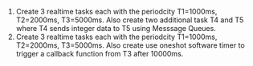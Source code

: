 1. Create 3 realtime tasks each with the periodcity T1=1000ms, T2=2000ms, T3=5000ms. Also create two additional task T4 and T5 where T4 sends integer data to T5 using Messsage Queues.
2. Create 3 realtime tasks each with the periodcity T1=1000ms, T2=2000ms, T3=5000ms. Also create use oneshot software timer to trigger a callback function from T3 after 10000ms.
